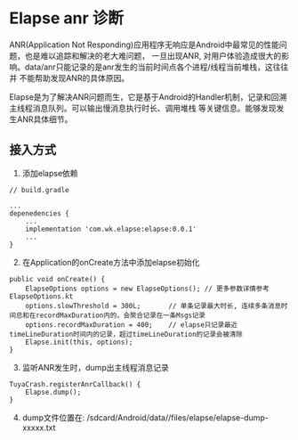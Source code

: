 # Elapse  anr 诊断

ANR(Application Not Responding)应用程序无响应是Android中最常见的性能问题，也是难以追踪和解决的老大难问题，
一旦出现ANR, 对用户体验造成很大的影响。data/anr只能记录的是anr发生的当前时间点各个进程/线程当前堆栈，这往往并
不能帮助发现ANR的具体原因。

Elapse是为了解决ANR问题而生，它是基于Android的Handler机制，记录和回溯主线程消息队列。可以输出慢消息执行时长、调用堆栈
等关键信息。能够发现发生ANR具体细节。


## 接入方式

1. 添加elapse依赖

```
// build.gradle

...
depenedencies {
    ...
    implementation 'com.wk.elapse:elapse:0.0.1'
    ...
}

```

2. 在Application的onCreate方法中添加elapse初始化

```
public void onCreate() {
    ElapseOptions options = new ElapseOptions(); // 更多参数详情参考 ElapseOptions.kt
    options.slowThreshold = 300L;       // 单条记录最大时长, 连续多条消息时间总和在recordMaxDuration内的，会聚合记录在一条Msgs记录
    options.recordMaxDuration = 400;    // elapse只记录最近timeLineDuration时间内的记录，超过timeLineDuration的记录会被清除
    Elapse.init(this, options);
}
```

3. 监听ANR发生时，dump出主线程消息记录

```
TuyaCrash.registerAnrCallback() {
    Elapse.dump();
}
```

4. dump文件位置在: /sdcard/Android/data/<packageName>/files/elapse/elapse-dump-xxxxx.txt
